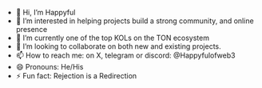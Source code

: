 - 👋 Hi, I’m Happyful
- 👀 I’m interested in helping projects build a strong community, and online presence
- 🌱 I’m currently one of the top KOLs on the TON ecosystem
- 💞️ I’m looking to collaborate on both new and existing projects.
- 📫 How to reach me: on X, telegram or discord: @Happyfulofweb3
- 😄 Pronouns: He/His
- ⚡ Fun fact: Rejection is a Redirection

<!---
HappyfulOfweb3/HappyfulOfweb3 is a ✨ special ✨ repository because its `README.md` (this file) appears on your GitHub profile.
You can click the Preview link to take a look at your changes.
--->
